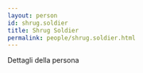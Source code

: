 ```yaml
---
layout: person
id: shrug.soldier
title: Shrug Soldier
permalink: people/shrug.soldier.html
---
```


Dettagli della persona